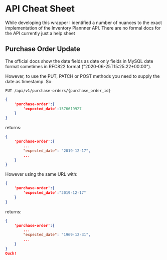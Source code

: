 # API Cheat Sheet
While developing this wrapper I identified a number of nuances to the exact implementation of the Inventory Plannner API. There are no formal docs for the API currently just a help sheet  

## Purchase Order Update

The official docs show the date fields as date only fields in MySQL date format sometimes in RFC822 format ("2020-06-25T15:25:22+00:00").

However, to use the PUT, PATCH or POST methods you need to supply the date as timestamp. So:

``` 
PUT /api/v1/purchase-orders/{purchase_order_id}
```
```json
{
    'purchase-order':{
        'expected_date':1576619927
    }
}
```
returns:
```json
{
    'purchase-order':{
        ...
        "expected_date": "2019-12-17",
        ...
    }
}
```
However using the same URL with:
```json
{
    'purchase-order':{
        'expected_date':"2019-12-17"
    }
}
```
returns:
```json
{
    'purchase-order':{
        ...
        "expected_date": "1969-12-31",
        ...
    }
}
Ouch!
